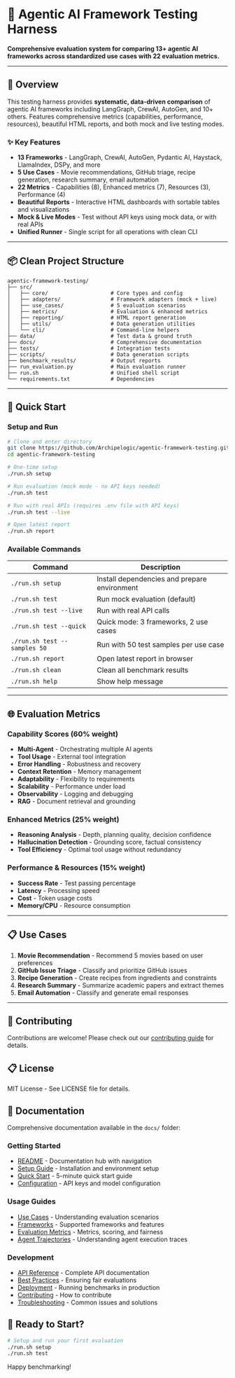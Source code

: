 # 🚀 Agentic AI Framework Testing Harness

**Comprehensive evaluation system for comparing 13+ agentic AI frameworks across standardized use cases with 22 evaluation metrics.**

---

## 🎯 Overview

This testing harness provides **systematic, data-driven comparison** of agentic AI frameworks including LangGraph, CrewAI, AutoGen, and 10+ others. Features comprehensive metrics (capabilities, performance, resources), beautiful HTML reports, and both mock and live testing modes.

### ✨ Key Features

- **13 Frameworks** - LangGraph, CrewAI, AutoGen, Pydantic AI, Haystack, LlamaIndex, DSPy, and more
- **5 Use Cases** - Movie recommendations, GitHub triage, recipe generation, research summary, email automation  
- **22 Metrics** - Capabilities (8), Enhanced metrics (7), Resources (3), Performance (4)
- **Beautiful Reports** - Interactive HTML dashboards with sortable tables and visualizations
- **Mock & Live Modes** - Test without API keys using mock data, or with real APIs
- **Unified Runner** - Single script for all operations with clean CLI

---

## 📦 Clean Project Structure

```
agentic-framework-testing/
├── src/
│   ├── core/                    # Core types and config
│   ├── adapters/                # Framework adapters (mock + live)
│   ├── use_cases/               # 5 evaluation scenarios
│   ├── metrics/                 # Evaluation & enhanced metrics
│   ├── reporting/               # HTML report generation
│   ├── utils/                   # Data generation utilities
│   └── cli/                     # Command-line helpers
├── data/                        # Test data & ground truth
├── docs/                        # Comprehensive documentation
├── tests/                       # Integration tests
├── scripts/                     # Data generation scripts
├── benchmark_results/           # Output reports
├── run_evaluation.py            # Main evaluation runner
├── run.sh                       # Unified shell script
└── requirements.txt             # Dependencies
```

---

## 🚀 Quick Start

### Setup and Run

```bash
# Clone and enter directory
git clone https://github.com/Archipelogic/agentic-framework-testing.git
cd agentic-framework-testing

# One-time setup
./run.sh setup

# Run evaluation (mock mode - no API keys needed)
./run.sh test

# Run with real APIs (requires .env file with API keys)
./run.sh test --live

# Open latest report
./run.sh report
```

### Available Commands

| Command | Description |
|---------|-------------|
| `./run.sh setup` | Install dependencies and prepare environment |
| `./run.sh test` | Run mock evaluation (default) |
| `./run.sh test --live` | Run with real API calls |
| `./run.sh test --quick` | Quick mode: 3 frameworks, 2 use cases |
| `./run.sh test --samples 50` | Run with 50 test samples per use case |
| `./run.sh report` | Open latest report in browser |
| `./run.sh clean` | Clean all benchmark results |
| `./run.sh help` | Show help message |

---

## 🌐 Evaluation Metrics

### Capability Scores (60% weight)
- **Multi-Agent** - Orchestrating multiple AI agents
- **Tool Usage** - External tool integration
- **Error Handling** - Robustness and recovery
- **Context Retention** - Memory management
- **Adaptability** - Flexibility to requirements
- **Scalability** - Performance under load
- **Observability** - Logging and debugging
- **RAG** - Document retrieval and grounding

### Enhanced Metrics (25% weight)
- **Reasoning Analysis** - Depth, planning quality, decision confidence
- **Hallucination Detection** - Grounding score, factual consistency
- **Tool Efficiency** - Optimal tool usage without redundancy

### Performance & Resources (15% weight)
- **Success Rate** - Test passing percentage
- **Latency** - Processing speed
- **Cost** - Token usage costs
- **Memory/CPU** - Resource consumption

---

## 📋 Use Cases

1. **Movie Recommendation** - Recommend 5 movies based on user preferences
2. **GitHub Issue Triage** - Classify and prioritize GitHub issues
3. **Recipe Generation** - Create recipes from ingredients and constraints
4. **Research Summary** - Summarize academic papers and extract themes
5. **Email Automation** - Classify and generate email responses

---

## 🤝 Contributing

Contributions are welcome! Please check out our [contributing guide](docs/contributing.md) for details.

## 📋 License

MIT License - See LICENSE file for details.

## 📂 Documentation

Comprehensive documentation available in the `docs/` folder:

### Getting Started
- [README](docs/README.md) - Documentation hub with navigation
- [Setup Guide](docs/setup.md) - Installation and environment setup
- [Quick Start](docs/quickstart.md) - 5-minute quick start guide
- [Configuration](docs/configuration.md) - API keys and model configuration

### Usage Guides
- [Use Cases](docs/use-cases.md) - Understanding evaluation scenarios
- [Frameworks](docs/frameworks.md) - Supported frameworks and features
- [Evaluation Metrics](docs/evaluation.md) - Metrics, scoring, and fairness
- [Agent Trajectories](docs/agent-trajectories.md) - Understanding agent execution traces

### Development
- [API Reference](docs/api-reference.md) - Complete API documentation
- [Best Practices](docs/best-practices.md) - Ensuring fair evaluations
- [Deployment](docs/deployment.md) - Running benchmarks in production
- [Contributing](docs/contributing.md) - How to contribute
- [Troubleshooting](docs/troubleshooting.md) - Common issues and solutions

## 🚀 Ready to Start?

```bash
# Setup and run your first evaluation
./run.sh setup
./run.sh test
```

Happy benchmarking!
